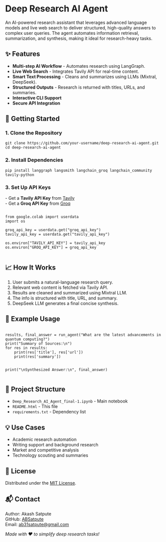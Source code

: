  <h1>Deep Research AI Agent</h1>

  <p>
    An AI-powered research assistant that leverages advanced language models and live web search to deliver structured, high-quality answers to complex user queries. The agent automates information retrieval, summarization, and synthesis, making it ideal for research-heavy tasks.
  </p>

  <h2>✨ Features</h2>
  <ul>
    <li><strong>Multi-step AI Workflow</strong> - Automates research using LangGraph.</li>
    <li><strong>Live Web Search</strong> - Integrates Tavily API for real-time content.</li>
    <li><strong>Smart Text Processing</strong> - Cleans and summarizes using LLMs (Mixtral, DeepSeek).</li>
    <li><strong>Structured Outputs</strong> - Research is returned with titles, URLs, and summaries.</li>
    <li><strong>Interactive CLI Support</strong></li>
    <li><strong>Secure API Integration</strong></li>
  </ul>


  <h2>🔧 Getting Started</h2>
  <h3>1. Clone the Repository</h3>
  <pre><code>git clone https://github.com/your-username/deep-research-ai-agent.git
cd deep-research-ai-agent</code></pre>

  <h3>2. Install Dependencies</h3>
  <pre><code>pip install langgraph langsmith langchain_groq langchain_community tavily-python</code></pre>

  <h3>3. Set Up API Keys</h3>
  <p>
    - Get a <strong>Tavily API Key</strong> from <a href="https://tavily.com" target="_blank">Tavily</a><br/>
    - Get a <strong>Groq API Key</strong> from <a href="https://console.groq.com" target="_blank">Groq</a><br/>
  </p>

  <pre><code>
from google.colab import userdata
import os

groq_api_key = userdata.get("groq_api_key")
tavily_api_key = userdata.get("tavily_api_key")

os.environ["TAVILY_API_KEY"] = tavily_api_key
os.environ["GROQ_API_KEY"] = groq_api_key
  </code></pre>

  <h2>📈 How It Works</h2>
  <ol>
    <li>User submits a natural-language research query.</li>
    <li>Relevant web content is fetched via Tavily API.</li>
    <li>Results are cleaned and summarized using Mixtral LLM.</li>
    <li>The info is structured with title, URL, and summary.</li>
    <li>DeepSeek LLM generates a final concise synthesis.</li>
  </ol>

  <h2>🧪 Example Usage</h2>
  <pre><code>
results, final_answer = run_agent("What are the latest advancements in quantum computing?")
print("Summary of Sources:\n")
for res in results:
    print(res['title'], res['url'])
    print(res['summary'])

print("\nSynthesized Answer:\n", final_answer)
  </code></pre>

  <h2>📁 Project Structure</h2>
  <ul>
    <li><code>Deep_Research_AI_Agent_final-1.ipynb</code> - Main notebook</li>
    <li><code>README.html</code> - This file</li>
    <li><code>requirements.txt</code> - Dependency list</li>
  </ul>

  <h2>💡 Use Cases</h2>
  <ul>
    <li>Academic research automation</li>
    <li>Writing support and background research</li>
    <li>Market and competitive analysis</li>
    <li>Technology scouting and summaries</li>
  </ul>

  <h2>📜 License</h2>
  <p>Distributed under the <a href="LICENSE">MIT License</a>.</p>

  <h2>📬 Contact</h2>
  <p>
    Author: Akash Satpute<br/>
    GitHub: <a href="(https://github.com/ABSatpute/)" target="_blank">ABSatpute</a><br/>
    Email: <a href="ab31satpute@gmail.com">ab31satpute@gmail.com</a>
  </p>

  <p><em>Made with ❤️ to simplify deep research tasks!</em></p>

</body>
</html>
